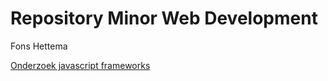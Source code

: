 # Repository Minor Web Development
Fons Hettema

<a target="_blank" href="http://strexx.github.io/devminor/">Onderzoek javascript frameworks</a>
